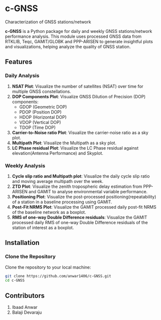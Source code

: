 # c-GNSS
Characterization of GNSS stations/network

**c-GNSS** is a Python package for daily and weekly GNSS stations/network performance analysis. This module uses processed GNSS data from RTKLIB, Teqc, GAMIT/GLOBK and PPP-ARISEN  to generate insightful plots and visualizations, helping analyze the quality of GNSS station.

## Features

### Daily Analysis
1. **NSAT Plot**: Visualize the number of satellites (NSAT) over time for multiple GNSS constellations.
2. **DOP Components Plot**: Visualize GNSS Dilution of Precision (DOP) components:
   - GDOP (Geometric DOP)
   - PDOP (Position DOP)
   - HDOP (Horizontal DOP)
   - VDOP (Vertical DOP)
   - TDOP (Time DOP)
3. **Carrier-to-Noise ratio Plot**: Visualize the carrier-noise ratio as a sky plot.
4. **Multipath Plot**: Visualize the Multipath as a sky plot.
5. **LC Phase residual Plot**: Visualize the LC Phase residual against elevation(Antenna Performance) and Skyplot.

### Weekly Analysis
1. **Cycle slip ratio and Multipath plot**: Visualize the daily cycle slip ratio and moving average multipath over the week.
2. **ZTD Plot**: Visualize the zenith tropospheric delay estimation from PPP-ARISEN and GAMIT to analyse environmental variable performance.
3. **Positioning Plot**: Visualize the post-processed positioning(repeatability) of a station in a baseline processing using GAMIT.
4. **Post-Fit NRMS Plot**: Visualize the GAMIT processed daily post-fit NRMS of the baseline network  as a boxplot.
5. **RMS of one-way Double Difference residuals**: Visualize the GAMIT processed daily RMS of one-way Double Difference residuals of the station of interest as a boxplot.


## Installation

### Clone the Repository
Clone the repository to your local machine:

```bash
git clone https://github.com/anwar1406/c-GNSS.git
cd c-GNSS
```


## Contributors
1. Ibaad Anwar
2. Balaji Devaraju
